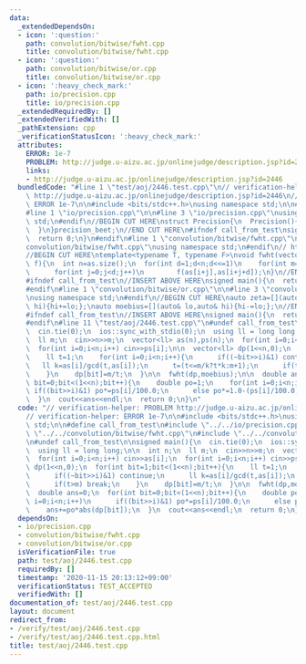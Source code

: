 ```yaml
---
data:
  _extendedDependsOn:
  - icon: ':question:'
    path: convolution/bitwise/fwht.cpp
    title: convolution/bitwise/fwht.cpp
  - icon: ':question:'
    path: convolution/bitwise/or.cpp
    title: convolution/bitwise/or.cpp
  - icon: ':heavy_check_mark:'
    path: io/precision.cpp
    title: io/precision.cpp
  _extendedRequiredBy: []
  _extendedVerifiedWith: []
  _pathExtension: cpp
  _verificationStatusIcon: ':heavy_check_mark:'
  attributes:
    ERROR: 1e-7
    PROBLEM: http://judge.u-aizu.ac.jp/onlinejudge/description.jsp?id=2446
    links:
    - http://judge.u-aizu.ac.jp/onlinejudge/description.jsp?id=2446
  bundledCode: "#line 1 \"test/aoj/2446.test.cpp\"\n// verification-helper: PROBLEM\
    \ http://judge.u-aizu.ac.jp/onlinejudge/description.jsp?id=2446\n// verification-helper:\
    \ ERROR 1e-7\n\n#include <bits/stdc++.h>\nusing namespace std;\n\n#define call_from_test\n\
    #line 1 \"io/precision.cpp\"\n\n#line 3 \"io/precision.cpp\"\nusing namespace\
    \ std;\n#endif\n//BEGIN CUT HERE\nstruct Precision{\n  Precision(){\n    cout<<fixed<<setprecision(12);\n\
    \  }\n}precision_beet;\n//END CUT HERE\n#ifndef call_from_test\nsigned main(){\n\
    \  return 0;\n}\n#endif\n#line 1 \"convolution/bitwise/fwht.cpp\"\n\n#line 3 \"\
    convolution/bitwise/fwht.cpp\"\nusing namespace std;\n#endif\n// https://kazuma8128.hatenablog.com/entry/2018/05/31/144519\n\
    //BEGIN CUT HERE\ntemplate<typename T, typename F>\nvoid fwht(vector<T> &as,F\
    \ f){\n  int n=as.size();\n  for(int d=1;d<n;d<<=1)\n    for(int m=d<<1,i=0;i<n;i+=m)\n\
    \      for(int j=0;j<d;j++)\n        f(as[i+j],as[i+j+d]);\n}\n//END CUT HERE\n\
    #ifndef call_from_test\n//INSERT ABOVE HERE\nsigned main(){\n  return 0;\n}\n\
    #endif\n#line 1 \"convolution/bitwise/or.cpp\"\n\n#line 3 \"convolution/bitwise/or.cpp\"\
    \nusing namespace std;\n#endif\n//BEGIN CUT HERE\nauto zeta=[](auto& lo,auto&\
    \ hi){hi+=lo;};\nauto moebius=[](auto& lo,auto& hi){hi-=lo;};\n//END CUT HERE\n\
    #ifndef call_from_test\n//INSERT ABOVE HERE\nsigned main(){\n  return 0;\n}\n\
    #endif\n#line 11 \"test/aoj/2446.test.cpp\"\n#undef call_from_test\n\nsigned main(){\n\
    \  cin.tie(0);\n  ios::sync_with_stdio(0);\n  using ll = long long;\n\n  int n;\n\
    \  ll m;\n  cin>>n>>m;\n  vector<ll> as(n),ps(n);\n  for(int i=0;i<n;i++) cin>>as[i];\n\
    \  for(int i=0;i<n;i++) cin>>ps[i];\n\n  vector<ll> dp(1<<n,0);\n  for(int bit=1;bit<(1<<n);bit++){\n\
    \    ll t=1;\n    for(int i=0;i<n;i++){\n      if((~bit>>i)&1) continue;\n   \
    \   ll k=as[i]/gcd(t,as[i]);\n      t=(t<=m/k?t*k:m+1);\n      if(t>m) break;\n\
    \    }\n    dp[bit]=m/t;\n  }\n\n  fwht(dp,moebius);\n\n  double ans=0;\n  for(int\
    \ bit=0;bit<(1<<n);bit++){\n    double po=1;\n    for(int i=0;i<n;i++)\n     \
    \ if((bit>>i)&1) po*=ps[i]/100.0;\n      else po*=1.0-(ps[i]/100.0);\n    ans+=po*abs(dp[bit]);\n\
    \  }\n  cout<<ans<<endl;\n  return 0;\n}\n"
  code: "// verification-helper: PROBLEM http://judge.u-aizu.ac.jp/onlinejudge/description.jsp?id=2446\n\
    // verification-helper: ERROR 1e-7\n\n#include <bits/stdc++.h>\nusing namespace\
    \ std;\n\n#define call_from_test\n#include \"../../io/precision.cpp\"\n#include\
    \ \"../../convolution/bitwise/fwht.cpp\"\n#include \"../../convolution/bitwise/or.cpp\"\
    \n#undef call_from_test\n\nsigned main(){\n  cin.tie(0);\n  ios::sync_with_stdio(0);\n\
    \  using ll = long long;\n\n  int n;\n  ll m;\n  cin>>n>>m;\n  vector<ll> as(n),ps(n);\n\
    \  for(int i=0;i<n;i++) cin>>as[i];\n  for(int i=0;i<n;i++) cin>>ps[i];\n\n  vector<ll>\
    \ dp(1<<n,0);\n  for(int bit=1;bit<(1<<n);bit++){\n    ll t=1;\n    for(int i=0;i<n;i++){\n\
    \      if((~bit>>i)&1) continue;\n      ll k=as[i]/gcd(t,as[i]);\n      t=(t<=m/k?t*k:m+1);\n\
    \      if(t>m) break;\n    }\n    dp[bit]=m/t;\n  }\n\n  fwht(dp,moebius);\n\n\
    \  double ans=0;\n  for(int bit=0;bit<(1<<n);bit++){\n    double po=1;\n    for(int\
    \ i=0;i<n;i++)\n      if((bit>>i)&1) po*=ps[i]/100.0;\n      else po*=1.0-(ps[i]/100.0);\n\
    \    ans+=po*abs(dp[bit]);\n  }\n  cout<<ans<<endl;\n  return 0;\n}\n"
  dependsOn:
  - io/precision.cpp
  - convolution/bitwise/fwht.cpp
  - convolution/bitwise/or.cpp
  isVerificationFile: true
  path: test/aoj/2446.test.cpp
  requiredBy: []
  timestamp: '2020-11-15 20:13:12+09:00'
  verificationStatus: TEST_ACCEPTED
  verifiedWith: []
documentation_of: test/aoj/2446.test.cpp
layout: document
redirect_from:
- /verify/test/aoj/2446.test.cpp
- /verify/test/aoj/2446.test.cpp.html
title: test/aoj/2446.test.cpp
---
```

